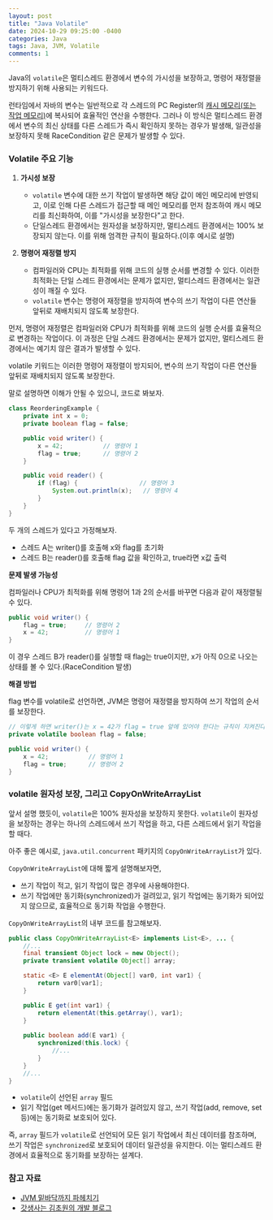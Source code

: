 ```yaml
---
layout: post
title: "Java Volatile"
date: 2024-10-29 09:25:00 -0400 
categories: Java
tags: Java, JVM, Volatile
comments: 1
---
```


Java의 `volatile`은 멀티스레드 환경에서 변수의 가시성을 보장하고, 명령어 재정렬을 방지하기 위해 사용되는 키워드다.

런타임에서 자바의 변수는 일반적으로 각 스레드의 PC Register의 [캐시 메모리(또는 작업 메모리)][cache-memory]에 복사되어 효율적인 연산을 수행한다. 그러나 이 방식은 멀티스레드 환경에서 변수의 최신 상태를 다른 스레드가 즉시 확인하지 못하는 경우가 발생해, 일관성을 보장하지 못해 RaceCondition 같은 문제가 발생할 수 있다.

### Volatile 주요 기능
1. **가시성 보장**
   - `volatile` 변수에 대한 쓰기 작업이 발생하면 해당 값이 메인 메모리에 반영되고, 이로 인해 다른 스레드가 접근할 때 메인 메모리를 먼저 참조하여 캐시 메모리를 최신화하여, 이를 "가시성을 보장한다"고 한다.
   - 단일스레드 환경에서는 원자성을 보장하지만, 멀티스레드 환경에서는 100% 보장되지 않는다. 이를 위해 엄격한 규칙이 필요하다.(이후 예시로 설명)

2. **명령어 재정렬 방지**
   - 컴파일러와 CPU는 최적화를 위해 코드의 실행 순서를 변경할 수 있다. 이러한 최적화는 단일 스레드 환경에서는 문제가 없지만, 멀티스레드 환경에서는 일관성이 깨질 수 있다.
   - `volatile` 변수는 명령어 재정렬을 방지하여 변수의 쓰기 작업이 다른 연산들 앞뒤로 재배치되지 않도록 보장한다.

먼저, 명령어 재정렬은 컴파일러와 CPU가 최적화를 위해 코드의 실행 순서를 효율적으로 변경하는 작업이다. 이 과정은 단일 스레드 환경에서는 문제가 없지만, 멀티스레드 환경에서는 예기치 않은 결과가 발생할 수 있다.

volatile 키워드는 이러한 명령어 재정렬이 방지되어, 변수의 쓰기 작업이 다른 연산들 앞뒤로 재배치되지 않도록 보장한다.

말로 설명하면 이해가 안될 수 있으니, 코드로 봐보자.

```java
class ReorderingExample {
    private int x = 0;
    private boolean flag = false;

    public void writer() {
        x = 42;           // 명령어 1
        flag = true;      // 명령어 2
    }

    public void reader() {
        if (flag) {                 // 명령어 3
            System.out.println(x);   // 명령어 4
        }
    }
}
```

두 개의 스레드가 있다고 가정해보자.

- 스레드 A는 writer()를 호출해 x와 flag를 초기화
- 스레드 B는 reader()를 호출해 flag 값을 확인하고, true라면 x값 출력

**문제 발생 가능성**

컴파일러나 CPU가 최적화를 위해 명령어 1과 2의 순서를 바꾸면 다음과 같이 재정렬될 수 있다.

```java
public void writer() {
    flag = true;     // 명령어 2
    x = 42;          // 명령어 1
}
```

이 경우 스레드 B가 reader()를 실행할 때 flag는 true이지만, x가 아직 0으로 나오는 상태를 볼 수 있다.(RaceCondition 발생)

**해결 방법**

flag 변수를 volatile로 선언하면, JVM은 명령어 재정렬을 방지하여 쓰기 작업의 순서를 보장한다.

```java
// 이렇게 하면 writer()는 x = 42가 flag = true 앞에 있어야 한다는 규칙이 지켜진다.
private volatile boolean flag = false;

public void writer() {
    x = 42;           // 명령어 1
    flag = true;      // 명령어 2
}
```

### volatile 원자성 보장, 그리고 CopyOnWriteArrayList
앞서 설명 했듯이, `volatile`은 100% 원자성을 보장하지 못한다. `volatile`이 원자성을 보장하는 경우는 하나의 스레드에서 쓰기 작업을 하고, 다른 스레드에서 읽기 작업을 할 때다.

아주 좋은 예시로, `java.util.concurrent` 패키지의 `CopyOnWriteArrayList`가 있다.

`CopyOnWriteArrayList`에 대해 짧게 설명해보자면,

- 쓰기 작업이 적고, 읽기 작업이 많은 경우에 사용해야한다.
- 쓰기 작업에만 동기화(synchronized)가 걸려있고, 읽기 작업에는 동기화가 되어있지 않으므로, 효율적으로 동기화 작업을 수행한다.

`CopyOnWriteArrayList`의 내부 코드를 참고해보자.

```java
public class CopyOnWriteArrayList<E> implements List<E>, ... {
    //...
    final transient Object lock = new Object();
    private transient volatile Object[] array;

    static <E> E elementAt(Object[] var0, int var1) {
        return var0[var1];
    }

    public E get(int var1) {
        return elementAt(this.getArray(), var1);
    }
    
    public boolean add(E var1) {
        synchronized(this.lock) {
            //...
        }
    }
    //...
}
```

- `volatile`이 선언된 `array` 필드
- 읽기 작업(get 메서드)에는 동기화가 걸려있지 않고, 쓰기 작업(add, remove, set 등)에는 동기화로 보호되어 있다.

즉, `array` 필드가 `volatile`로 선언되어 모든 읽기 작업에서 최신 데이터를 참조하며, 쓰기 작업은 `synchronized`로 보호되어 데이터 일관성을 유지한다. 이는 멀티스레드 환경에서 효율적으로 동기화를 보장하는 설계다.

### 참고 자료
- [JVM 밑바닥까지 파헤치기](https://github.com/WegraLee/JVM)
- [갓생사는 김초원의 개발 블로그](https://programmer-chocho.tistory.com/82)

[cache-memory]: https://blogs.oracle.com/javamagazine/post/java-and-the-modern-cpu-part-1-memory-and-the-cache-hierarchy
